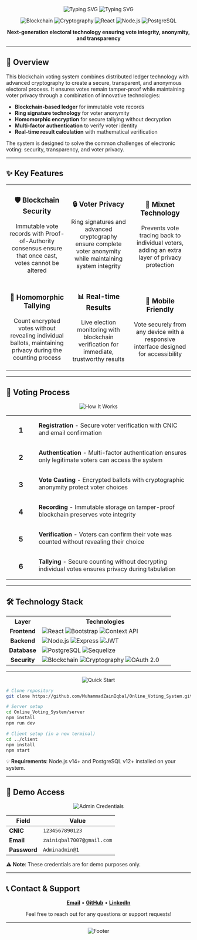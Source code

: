 <div align="center">
  
  <!-- Animated Header -->
  <img src="https://readme-typing-svg.herokuapp.com?font=Fira+Code&weight=700&size=40&duration=3000&pause=1000&color=0969DA&center=true&vCenter=true&random=false&width=600&height=70&lines=%F0%9F%94%97+BLOCKCHAIN+VOTING" alt="Typing SVG" />
  
  <img src="https://readme-typing-svg.herokuapp.com?font=Fira+Code&weight=600&size=30&duration=3000&pause=1000&color=0969DA&center=true&vCenter=true&random=false&width=600&height=60&lines=Secure;Transparent;Anonymous" alt="Typing SVG" />
  
  <!-- Badge Section -->
  <p>
    <img src="https://img.shields.io/badge/Blockchain-Powered-blue?style=for-the-badge&logo=ethereum" alt="Blockchain" />
    <img src="https://img.shields.io/badge/Cryptography-Advanced-red?style=for-the-badge&logo=keycdn" alt="Cryptography" />
    <img src="https://img.shields.io/badge/React-Frontend-61DAFB?style=for-the-badge&logo=react" alt="React" />
    <img src="https://img.shields.io/badge/Node.js-Backend-339933?style=for-the-badge&logo=node.js" alt="Node.js" />
    <img src="https://img.shields.io/badge/PostgreSQL-Database-4169E1?style=for-the-badge&logo=postgresql" alt="PostgreSQL" />
  </p>

  <p><b>Next-generation electoral technology ensuring vote integrity, anonymity, and transparency</b></p>
</div>

---

## 💫 Overview

This blockchain voting system combines distributed ledger technology with advanced cryptography to create a secure, transparent, and anonymous electoral process. It ensures votes remain tamper-proof while maintaining voter privacy through a combination of innovative technologies:

- **Blockchain-based ledger** for immutable vote records
- **Ring signature technology** for voter anonymity
- **Homomorphic encryption** for secure tallying without decryption
- **Multi-factor authentication** to verify voter identity
- **Real-time result calculation** with mathematical verification

The system is designed to solve the common challenges of electronic voting: security, transparency, and voter privacy.

---

## ✨ Key Features

<table>
  <tr>
    <td width="33%" align="center">
      <h3>🛡️ Blockchain Security</h3>
      <p>Immutable vote records with Proof-of-Authority consensus ensure that once cast, votes cannot be altered</p>
    </td>
    <td width="33%" align="center">
      <h3>🔒 Voter Privacy</h3>
      <p>Ring signatures and advanced cryptography ensure complete voter anonymity while maintaining system integrity</p>
    </td>
    <td width="33%" align="center">
      <h3>🔀 Mixnet Technology</h3>
      <p>Prevents vote tracing back to individual voters, adding an extra layer of privacy protection</p>
    </td>
  </tr>
  <tr>
    <td width="33%" align="center">
      <h3>🧮 Homomorphic Tallying</h3>
      <p>Count encrypted votes without revealing individual ballots, maintaining privacy during the counting process</p>
    </td>
    <td width="33%" align="center">
      <h3>📊 Real-time Results</h3>
      <p>Live election monitoring with blockchain verification for immediate, trustworthy results</p>
    </td>
    <td width="33%" align="center">
      <h3>📱 Mobile Friendly</h3>
      <p>Vote securely from any device with a responsive interface designed for accessibility</p>
    </td>
  </tr>
</table>

---

## 🔄 Voting Process

<p align="center">
  <img src="https://readme-typing-svg.herokuapp.com?font=Fira+Code&weight=500&size=22&duration=3000&pause=1000&color=0969DA&center=true&vCenter=true&random=false&width=410&height=45&lines=How+It+Works" alt="How It Works" />
</p>

<table>
  <tr>
    <td align="center" width="16%"><h3>1</h3></td>
    <td><b>Registration</b> - Secure voter verification with CNIC and email confirmation</td>
  </tr>
  <tr>
    <td align="center"><h3>2</h3></td>
    <td><b>Authentication</b> - Multi-factor authentication ensures only legitimate voters can access the system</td>
  </tr>
  <tr>
    <td align="center"><h3>3</h3></td>
    <td><b>Vote Casting</b> - Encrypted ballots with cryptographic anonymity protect voter choices</td>
  </tr>
  <tr>
    <td align="center"><h3>4</h3></td>
    <td><b>Recording</b> - Immutable storage on tamper-proof blockchain preserves vote integrity</td>
  </tr>
  <tr>
    <td align="center"><h3>5</h3></td>
    <td><b>Verification</b> - Voters can confirm their vote was counted without revealing their choice</td>
  </tr>
  <tr>
    <td align="center"><h3>6</h3></td>
    <td><b>Tallying</b> - Secure counting without decrypting individual votes ensures privacy during tabulation</td>
  </tr>
</table>

---

## 🛠️ Technology Stack

<table>
  <tr>
    <th align="center" width="20%">Layer</th>
    <th align="center">Technologies</th>
  </tr>
  <tr>
    <td align="center"><b>Frontend</b></td>
    <td>
      <img alt="React" src="https://img.shields.io/badge/React-61DAFB?style=flat-square&logo=react&logoColor=black" />
      <img alt="Bootstrap" src="https://img.shields.io/badge/Bootstrap-7952B3?style=flat-square&logo=bootstrap&logoColor=white" />
      <img alt="Context API" src="https://img.shields.io/badge/Context_API-0869DA?style=flat-square&logo=react&logoColor=white" />
    </td>
  </tr>
  <tr>
    <td align="center"><b>Backend</b></td>
    <td>
      <img alt="Node.js" src="https://img.shields.io/badge/Node.js-339933?style=flat-square&logo=node.js&logoColor=white" />
      <img alt="Express" src="https://img.shields.io/badge/Express-000000?style=flat-square&logo=express&logoColor=white" />
      <img alt="JWT" src="https://img.shields.io/badge/JWT-000000?style=flat-square&logo=json-web-tokens&logoColor=white" />
    </td>
  </tr>
  <tr>
    <td align="center"><b>Database</b></td>
    <td>
      <img alt="PostgreSQL" src="https://img.shields.io/badge/PostgreSQL-4169E1?style=flat-square&logo=postgresql&logoColor=white" />
      <img alt="Sequelize" src="https://img.shields.io/badge/Sequelize-52B0E7?style=flat-square&logo=sequelize&logoColor=white" />
    </td>
  </tr>
  <tr>
    <td align="center"><b>Security</b></td>
    <td>
      <img alt="Blockchain" src="https://img.shields.io/badge/Blockchain-121D33?style=flat-square&logo=bitcoin-sv&logoColor=white" />
      <img alt="Cryptography" src="https://img.shields.io/badge/Cryptography-FF6F00?style=flat-square&logo=keycdn&logoColor=white" />
      <img alt="OAuth 2.0" src="https://img.shields.io/badge/OAuth_2.0-EB5424?style=flat-square&logo=auth0&logoColor=white" />
    </td>
  </tr>
</table>

---

<p align="center">
  <img src="https://readme-typing-svg.herokuapp.com?font=Fira+Code&weight=500&size=22&duration=2500&pause=1000&color=339933&center=true&vCenter=true&random=false&width=410&height=45&lines=Quick+Start" alt="Quick Start" />
</p>

```bash
# Clone repository
git clone https://github.com/MuhammadZainIqbal/Online_Voting_System.git

# Server setup
cd Online_Voting_System/server
npm install
npm run dev

# Client setup (in a new terminal)
cd ../client
npm install
npm start
```

💡 **Requirements**: Node.js v14+ and PostgreSQL v12+ installed on your system.

---

## 🔑 Demo Access

<p align="center">
  <img src="https://readme-typing-svg.herokuapp.com?font=Fira+Code&weight=500&size=18&duration=2000&pause=1000&color=EB5424&center=true&vCenter=true&random=false&width=410&height=30&lines=Admin+Portal+Credentials" alt="Admin Credentials" />
</p>

| Field      | Value                       |
|------------|------------------------------|
| **CNIC**   | `1234567890123`              |
| **Email**  | `zainiqbal7007@gmail.com`    |
| **Password** | `Adminadmin@1`              |

⚠️ **Note**: These credentials are for demo purposes only.

---

## 📞 Contact & Support

<div align="center">
  <a href="mailto:zainiqbal7007@gmail.com"><b>Email</b></a> •
  <a href="https://github.com/MuhammadZainIqbal"><b>GitHub</b></a> •
  <a href="https://www.linkedin.com/in/muhammadzainiqbal"><b>LinkedIn</b></a>
</div>

<p align="center">Feel free to reach out for any questions or support requests!</p>

---

<div align="center">
  <img src="https://readme-typing-svg.herokuapp.com?font=Fira+Code&weight=200&size=12&duration=3000&pause=1000&color=0969DA&center=true&vCenter=true&random=false&width=500&height=30&lines=Made+with+%E2%9D%A4%EF%B8%8F+by+Muhammad+Zain+Iqbal;%C2%A9+2025+Blockchain+Voting+System.+All+rights+reserved." alt="Footer" />
</div>